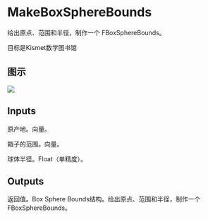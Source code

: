 # MakeBoxSphereBounds

给出原点、范围和半径，制作一个 FBoxSphereBounds。

目标是Kismet数学图书馆

## 图示

![]($-20221218-19471197.png)

## Inputs

原产地。向量。

箱子的范围。向量。

球体半径。Float（单精度）。  

## Outputs

返回值。Box Sphere Bounds结构。给出原点、范围和半径，制作一个 FBoxSphereBounds。
